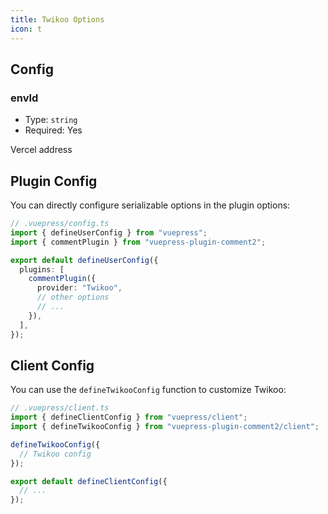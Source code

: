 ```yaml
---
title: Twikoo Options
icon: t
---
```


## Config

### envId

- Type: `string`
- Required: Yes

Vercel address

## Plugin Config

You can directly configure serializable options in the plugin options:

```ts
// .vuepress/config.ts
import { defineUserConfig } from "vuepress";
import { commentPlugin } from "vuepress-plugin-comment2";

export default defineUserConfig({
  plugins: [
    commentPlugin({
      provider: "Twikoo",
      // other options
      // ...
    }),
  ],
});
```

## Client Config

You can use the `defineTwikooConfig` function to customize Twikoo:

```ts
// .vuepress/client.ts
import { defineClientConfig } from "vuepress/client";
import { defineTwikooConfig } from "vuepress-plugin-comment2/client";

defineTwikooConfig({
  // Twikoo config
});

export default defineClientConfig({
  // ...
});
```
